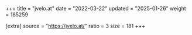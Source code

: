 +++
title = "jvelo.at"
date = "2022-03-22"
updated = "2025-01-26"
weight = 185259

[extra]
source = "https://jvelo.at/"
ratio = 3
size = 181
+++
